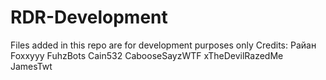 # RDR-Development
Files added in this repo are for development purposes only
Credits:
Райан
Foxxyyy
FuhzBots
Cain532
CabooseSayzWTF
xTheDevilRazedMe
JamesTwt
